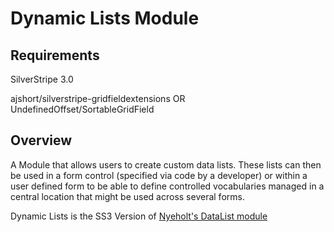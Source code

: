 Dynamic Lists Module
=================

Requirements
--------

SilverStripe 3.0

ajshort/silverstripe-gridfieldextensions OR UndefinedOffset/SortableGridField

Overview
--------

A Module that allows users to create custom data lists. These lists can then 
be used in a form control (specified via code by a developer) or within a 
user defined form to be able to define controlled vocabularies managed
in a central location that might be used across several forms. 

Dynamic Lists is the SS3 Version of [Nyeholt's DataList module](https://github.com/nyeholt/silverstripe-datalists)


